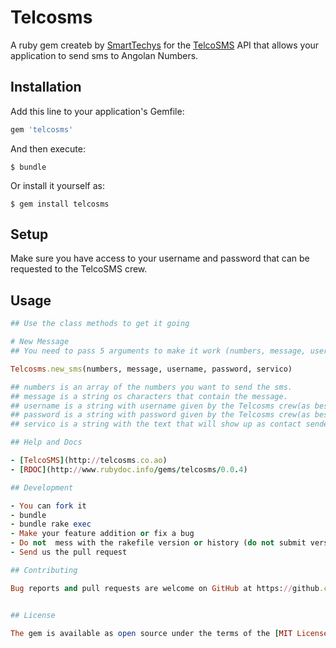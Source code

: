 # Telcosms

A ruby gem createb by [SmartTechys](http://www.smarttechys.co.ao) for the [TelcoSMS](http://telcosms.co.ao) API that allows your application to send sms to Angolan Numbers.

## Installation

Add this line to your application's Gemfile:

```ruby
gem 'telcosms'
```

And then execute:

    $ bundle

Or install it yourself as:

    $ gem install telcosms

## Setup
Make sure you have access to your username and password that can be requested to the TelcoSMS crew.

## Usage

```ruby
## Use the class methods to get it going

# New Message
## You need to pass 5 arguments to make it work (numbers, message, username, password, servico)

Telcosms.new_sms(numbers, message, username, password, servico)

## numbers is an array of the numbers you want to send the sms.
## message is a string os characters that contain the message.
## username is a string with username given by the Telcosms crew(as best practive, use environment variable).
## password is a string with password given by the Telcosms crew(as best practive, use environment variable).
## servico is a string with the text that will show up as contact sender.

## Help and Docs

- [TelcoSMS](http://telcosms.co.ao)
- [RDOC](http://www.rubydoc.info/gems/telcosms/0.0.4)

## Development

- You can fork it
- bundle
- bundle rake exec
- Make your feature addition or fix a bug
- Do not  mess with the rakefile version or history (do not submit version bump PLEASE or put it in a different commit so we can ignore it when pull)
- Send us the pull request

## Contributing

Bug reports and pull requests are welcome on GitHub at https://github.com/smaziano/telcosms. This project is intended to be a safe, welcoming space for collaboration, and contributors are expected to adhere to the [Contributor Covenant](http://contributor-covenant.org) code of conduct.


## License

The gem is available as open source under the terms of the [MIT License](http://opensource.org/licenses/MIT).

